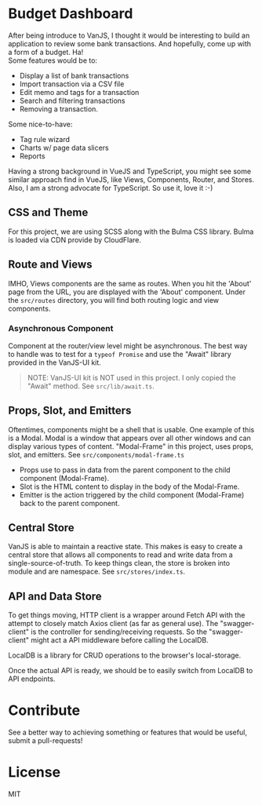 # Budget Dashboard

After being introduce to VanJS, I thought it would be interesting to build an application to review some bank transactions. And hopefully, come up with a form of a budget. Ha!  
Some features would be to:

- Display a list of bank transactions
- Import transaction via a CSV file
- Edit memo and tags for a transaction
- Search and filtering transactions
- Removing a transaction.

Some nice-to-have:

- Tag rule wizard
- Charts w/ page data slicers
- Reports

Having a strong background in VueJS and TypeScript, you might see some similar approach find in VueJS, like Views, Components, Router, and Stores. Also, I am a strong advocate for TypeScript. So use it, love it :-)

## CSS and Theme

For this project, we are using SCSS along with the Bulma CSS library. Bulma is loaded via CDN provide by CloudFlare.

## Route and Views

IMHO, Views components are the same as routes. When you hit the 'About' page from the URL, you are displayed with the 'About' component. Under the `src/routes` directory, you will find both routing logic and view components.

### Asynchronous Component

Component at the router/view level might be asynchronous. The best way to handle was to test for a `typeof Promise` and use the "Await" library provided in the VanJS-UI kit.

> NOTE: VanJS-UI kit is NOT used in this project. I only copied the "Await" method. See `src/lib/await.ts`.

## Props, Slot, and Emitters

Oftentimes, components might be a shell that is usable. One example of this is a Modal. Modal is a window that appears over all other windows and can display various types of content. "Modal-Frame" in this project, uses props, slot, and emitters. See `src/components/modal-frame.ts`

- Props use to pass in data from the parent component to the child component (Modal-Frame).
- Slot is the HTML content to display in the body of the Modal-Frame.
- Emitter is the action triggered by the child component (Modal-Frame) back to the parent component.

## Central Store

VanJS is able to maintain a reactive state. This makes is easy to create a central store that allows all components to read and write data from a single-source-of-truth. To keep things clean, the store is broken into module and are namespace. See `src/stores/index.ts`.

## API and Data Store

To get things moving, HTTP client is a wrapper around Fetch API with the attempt to closely match Axios client (as far as general use). The "swagger-client" is the controller for sending/receiving requests. So the "swagger-client" might act a API middleware before calling the LocalDB.

LocalDB is a library for CRUD operations to the browser's local-storage.

Once the actual API is ready, we should be to easily switch from LocalDB to API endpoints.

# Contribute

See a better way to achieving something or features that would be useful, submit a pull-requests!

# License

MIT

